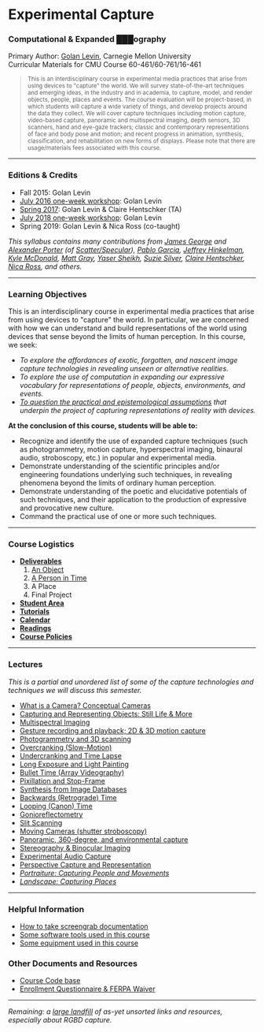 # Experimental Capture

### Computational & Expanded ███ography

Primary Author: [Golan Levin](http://flong.com), Carnegie Mellon University<br />
Curricular Materials for CMU Course 60-461/60-761/16-461<br />

> <small>This is an interdisciplinary course in experimental media practices that arise from using devices to "capture" the world. We will survey state-of-the-art techniques and emerging ideas, in the industry and in academia, to capture, model, and render objects, people, places and events. The course evaluation will be project-based, in which students will capture a wide variety of things, and develop projects around the data they collect. We will cover capture techniques including motion capture, video-based capture, panoramic and multispectral imaging, depth sensors, 3D scanners, hand and eye-gaze trackers; classic and contemporary representations of face and body pose and motion; and recent progress in animation, synthesis, classification, and rehabilitation on new forms of displays. Please note that there are usage/materials fees associated with this course.</small>

--- 

### Editions & Credits

* Fall 2015: Golan Levin
* [July 2016 one-week workshop](workshop/README.md): Golan Levin
* [Spring 2017](http://golancourses.net/excap17/): Golan Levin & Claire Hentschker (TA)
* [July 2018 one-week workshop](workshop/README.md): Golan Levin
* Spring 2019: Golan Levin & Nica Ross (co-taught)


*This syllabus contains many contributions from [James George](http://jamesgeorge.org/) and [Alexander Porter](http://alexanderporter.net/) (of [Scatter/Specular](http://www.specular.cc/)), [Pablo Garcia](http://pablogarcia.org/), [Jeffrey Hinkelman](https://twitter.com/jeffhinkelman), [Kyle McDonald](http://kylemcdonald.net/), [Matt Gray](http://www.northeastern.edu/camd/theatre/people/matt-gray/), [Yaser Sheikh](http://www.cs.cmu.edu/~yaser/), [Suzie Silver](http://suziesilver.com/), [Claire Hentschker](http://www.clairesophie.com/), [Nica Ross](https://www.nicaross.com/), and others.* 

---

### Learning Objectives

This is an interdisciplinary course in experimental media practices that arise from using devices to "capture" the world. In particular, we are concerned with how we can understand and build representations of the world using devices that sense beyond the limits of human perception. In this course, we seek:

* *To explore the affordances of exotic, forgotten, and nascent image capture technologies in revealing unseen or alternative realities.*
* *To explore the use of computation in expanding our expressive vocabulary for representations of people, objects, environments, and events.*
* *[To question the practical and epistemological assumptions](docs/assumptions.md) that underpin the project of capturing representations of reality with devices.*

**At the conclusion of this course, students will be able to:** 

* Recognize and identify the use of expanded capture techniques (such as photogrammetry, motion capture, hyperspectral imaging, binaural audio, stroboscopy, etc.) in popular and experimental media. 
* Demonstrate understanding of the scientific principles and/or engineering foundations underlying such techniques, in revealing phenomena beyond the limits of ordinary human perception.
* Demonstrate understanding of the poetic and elucidative potentials of such techniques, and their application to the production of expressive and provocative new culture.
* Command the practical use of one or more such techniques.

---

### Course Logistics

* [**Deliverables**](docs/deliverables.md)
   1. [An Object](docs/assignment1-object.md)
   1. [A Person in Time](docs/assignment2-person.md)
   1. A Place
   1. Final Project
* [**Student Area**](students/README.md)
* [**Tutorials**](docs/tutorials.md)
* [**Calendar**](docs/calendar.md)
* [**Readings**](docs/readings.md)
* [**Course Policies**](docs/policies.md)

---

### Lectures
*This is a partial and unordered list of some of the capture technologies and techniques we will discuss this semester.*


* [What is a Camera? Conceptual Cameras](docs/conceptual-cameras.md)
* [Capturing and Representing Objects: Still Life & More](docs/object-references.md)
* [Multispectral Imaging](docs/multispectral.md)
* [Gesture recording and playback; 2D & 3D motion capture](docs/gesture.md)
* [Photogrammetry and 3D scanning](docs/Photogrammetry-and-3D-scanning.md)
* [Overcranking (Slow-Motion)](docs/overcranking.md)
* [Undercranking and Time Lapse](docs/undercranking.md)
* [Long Exposure and Light Painting](docs/longexposure.md)
* [Bullet Time (Array Videography)](docs/bullettime.md)
* [Pixillation and Stop-Frame](docs/pixillation.md)
* [Synthesis from Image Databases](docs/collection-synthesis.md)
* [Backwards (Retrograde) Time](docs/backwards.md)
* [Looping (Canon) Time](docs/looping.md)
* [Gonioreflectometry](docs/gonioreflectometry.md)
* [Slit Scanning](http://www.flong.com/texts/lists/slit_scan/)
* [Moving Cameras (shutter stroboscopy)](docs/moving-cameras.md)
* [Panoramic, 360-degree, and environmental capture](docs/environmental-capture.md)
* [Stereography & Binocular Imaging](docs/binocular-stereography.md)
* [Experimental Audio Capture](docs/audio.md)
* [Perspective Capture and Representation](docs/perspective.md)
* *[Portraiture: Capturing People and Movements](docs/portraits.md)*
* *[Landscape: Capturing Places](docs/places.md)*

---

### Helpful Information 
* [How to take screengrab documentation](docs/screengrabs.md)
* [Some software tools used in this course](docs/tools.md)
* [Some equipment used in this course](docs/equipment.md)

### Other Documents and Resources

* [Course Code base](code/index.md)
* [Enrollment Questionnaire & FERPA Waiver](docs/ferpa.md)

--- 

*Remaining: a [large landfill](docs/unsorted.md) of as-yet unsorted links and resources, especially about RGBD capture.*
